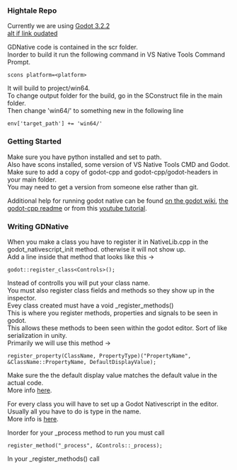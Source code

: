 ### Hightale Repo

Currently we are using [Godot 3.2.2](https://godotengine.org/download/windows)  
[alt if link oudated](https://downloads.tuxfamily.org/godotengine/3.2.2/)  
  
GDNative code is contained in the scr folder.  
Inorder to build it run the following command in VS Native Tools Command Prompt.  
```
scons platform=<platform>
```

It will build to project/win64.  
To change output folder for the build, go in the SConstruct file in the main folder.  
Then change 'win64/' to something new in the following line  
```
env['target_path'] += 'win64/'
```

### Getting Started

Make sure you have python installed and set to path.  
Also have scons installed, some version of VS Native Tools CMD and Godot.  
Make sure to add a copy of godot-cpp and godot-cpp/godot-headers in your main folder.  
You may need to get a version from someone else rather than git.  

Additional help for running godot native can be found [on the godot wiki](https://docs.godotengine.org/en/stable/tutorials/plugins/gdnative/gdnative-cpp-example.html), [the godot-cpp readme](https://github.com/godotengine/godot-cpp) or from this [youtube tutorial](https://youtu.be/XPcSfXsoArQ?t=196).  

### Writing GDNative

When you make a class you have to register it in NativeLib.cpp in the godot_nativescript_init method. otherwise it will not show up.  
Add a line inside that method that looks like this ->
```
godot::register_class<Controls>();
```
Instead of controlls you will put your class name.  
You must also register class fields and methods so they show up in the inspector.  
Evey class created must have a void \_register_methods()  
This is where you register methods, properties and signals to be seen in godot.  
This allows these methods to been seen within the godot editor. Sort of like serialization in unity.  
Primarily we will use this method ->  
```
register_property(ClassName, PropertyType)("PropertyName", &ClassName::PropertyName, DefaultDisplayValue);
```
Make sure the the default display value matches the default value in the actual code.  
More info [here](https://youtu.be/XPcSfXsoArQ?t=630).  
  
For every class you will have to set up a Godot Nativescript in the editor.  
Usually all you have to do is type in the name.  
More info is [here](https://youtu.be/XPcSfXsoArQ?t=844).  
  
Inorder for your \_process method to run you must call
```
register_method("_process", &Controls::_process);
```
In your \_register_methods() call
